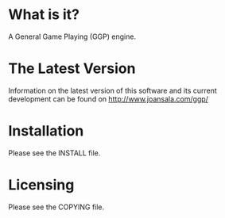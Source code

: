 What is it?
===========

A General Game Playing (GGP) engine.

The Latest Version
==================

Information on the latest version of this software and its current
development can be found on http://www.joansala.com/ggp/

Installation
============

Please see the INSTALL file.

Licensing
=========

Please see the COPYING file.

